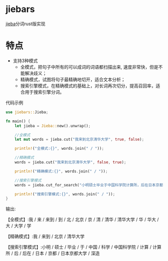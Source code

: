 # jiebars

[jieba](https://github.com/fxsjy/jieba)分词rust版实现

特点
========
* 支持3种模式
    * 全模式，把句子中所有的可以成词的词语都扫描出来, 速度非常快，但是不能解决歧义；
    * 精确模式，试图将句子最精确地切开，适合文本分析；
    * 搜索引擎模式，在精确模式的基础上，对长词再次切分，提高召回率，适合用于搜索引擎分词。

代码示例
```rust
use jiebars::Jieba;

fn main() {
    let jieba = Jieba::new().unwrap();

    //全模式
    let mut words = jieba.cut("我来到北京清华大学", true, false);

    println!("全模式:{}", words.join(" / "));

    //精确模式
    words = jieba.cut("我来到北京清华大学", false, true);

    println!("精确模式:{}", words.join(" / "));

    //搜索引擎模式
    words = jieba.cut_for_search("小明硕士毕业于中国科学院计算所，后在日本京都大学深造");

    println!("搜索引擎模式:{}", words.join(" / "));
}
```

输出:

【全模式】:我 / 来 / 来到 / 到 / 北 / 北京 / 京 / 清 / 清华 / 清华大学 / 华 / 华大 / 大 / 大学 / 学

【精确模式】:我 / 来到 / 北京 / 清华大学

【搜索引擎模式】:小明 / 硕士 / 毕业 / 于 / 中国 / 科学 / 中国科学院 / 计算 / 计算所 / 后 / 后在 / 日本 / 京都 / 日本京都大学 / 深造